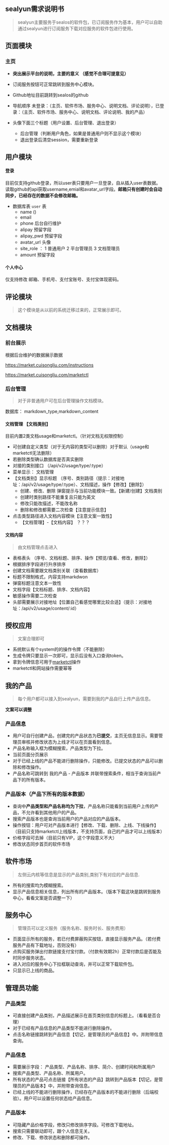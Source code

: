 ## sealyun需求说明书



> sealyun主要服务于sealos的软件包，已订阅服务作为基本，用户可以自助通过sealyun进行订阅服务下载对应服务的软件包进行使用。



## 页面模块



### 主页

- **突出展示平台的说明，主要的意义 （感觉不合理可提意见）**

- 订阅服务按钮可正常跳转到服务中心模块。

- Github地址目前跳转到sealos的github

- 导航顺序  未登录：（主页、软件市场、服务中心、说明文档、评论说明），已登录：（主页、软件市场、服务中心、说明文档、评论说明、我的产品）

- 头像下面三个标题（用户设置、后台管理、退出登录）

  - 后台管理（判断用户角色，如果是普通用户则不显示这个模块）
  - 退出登录后清空session，需要重新登录

  

  



## 用户模块

#### 登录

 目前仅支持github登录，所以user表只要用户一旦登录，自从插入user表数据。读取github的api获取username,emial和avatar_url字段。**邮箱只有创建时会自动同步，已经存在的数据不会修改邮箱。**

- 数据库表 `user` 表
  - name  ()
  - email
  - phone 后台自行维护
  - alipay 预留字段
  - alipay_pwd 预留字段
  - avatar_url 头像
  - site_role  ： 1 普通用户 2 平台管理员 3 文档管理员
  - amount 预留字段

#### 个人中心

仅支持修改 邮箱、手机号、支付宝账号、支付宝体现密码。



## 评论模块



> 这个模块是从以前的系统迁移过来的，正常展示即可。



## 文档模块



### 前台展示

根据后台维护的数据展示数据 

https://market.cuisongliu.com/instructions

https://market.cuisongliu.com/marketctl

### 后台管理

> 对于非普通用户可在后台管理操作文档模块。

数据库： markdown_type,markdown_content

#### 文档管理 【文档类别】

目前内置2类文档usage和marketctl。（针对文档无权限控制）

- 可创建自定义类型（对于无内容的类型可以删除）对于默认（usage和marketctl无法删除）
- 若删除类型确认数据库是否真实删除
- 对接的类别接口 （/api/v2/usage/type/:type）
- 菜单显示： 文档管理 
- 【文档类别】显示标题 （序号、类别路径（提示：对接地址：/api/v2/usage/type/:type）、文档描述，操作【修改】【删除】）
  - 创建、修改、删除 弹窗提示与当前功能模块一致。【新建/创建】文档类别
  - 创建时类别路径不能重复且只能为英文
  - 修改只能改描述，不能改名称
  - 删除和修改都需要二次检查【注意提示信息】
- 点击类型路径进入文档内容模块【注意文案一致性】
  - 【文档管理】-【文档内容】 ？？？

#### 文档内容

> 由文档管理点击进入

- 表格表头 （序号、文档标题、排序、操作【预览/查看、修改，删除】）
- 根据排序字段进行升序排序
- 创建文档需要跟文档类别关联（查看数据库）
- 标题不限制格式，内容支持markdwon
- 弹窗标题注意文本一致性
- 文档字段【文档标题、排序、文档内容】
- 敏感操作需要二次检查
- 头部需要展示对接地址【位置自己看感觉哪里比较合适】（提示：对接地址：/api/v2/usage/content/:id）





## 授权应用



> 文案合理即可

- 系统默认有个system的的操作令牌（不能删除）
- 生成令牌只要显示一次即可，显示后没有入口查询token。
- 拿到令牌信息可用于[marketctl](https://github.com/sealyun-market/marketctl/releases/tag/v1.0.5)操作
- marketctl和网站操作需要幂等


 
## 我的产品

> 每个用户都可以接入到sealyun，需要到我的产品自行上传产品信息。

**文案可以调整**

### 产品信息

- 用户可自行创建产品，创建完的产品状态为**已提交**，主页无信息显示。需要管理员审核并修改状态为上线才可以在页面看到信息。
- 产品名称输入框为模糊搜索，产品类型为下拉。
- 当前页面分页展示
- 对于已经上线的产品不能进行删除操作，只能修改。已提交状态的产品可以删除和修改操作。
- 产品名称可跳转到  我的产品 - 产品版本 并联带搜索条件，相当于查询当前产品下的所有版本。

### 产品版本（产品下所有的版本数据）

- 查询中**产品类型和产品名称均为下拉**，产品名称只能看到当前用户上传的产品，不允许看到其他用户的产品。
- 搜索产品版本也是查询当前用户的产品对应的产品版本。
- 操作按钮：用户可对产品版本进行【修改、下载、删除、上线、下线操作】（目前只支持marketctl上线版本，不支持页面，自己的产品才可以上线版本）
- 价格字段可去掉（目前只有VIP，这个字段意义不大）
- 修改状态同步首页的软件市场

## 软件市场

> 左侧云内核等信息是显示的产品类别,类别下有对应的产品信息.

- 所有的搜索均为模糊搜索。
- 显示产品信息相关信息，列出所有的产品版本。（版本下载这块是跳转到服务中心，看看文案是否调整一下）

## 服务中心

> 管理员可以定义服务（服务名称、服务时长、服务费用）

- 页面显示所有的服务，若已付费屏蔽购买按钮，直接显示服务产品。（若付费服务产品有下载地址，否则没有）
- 点购买服务弹出付款链接支付宝付款。（付款有效期2h）正常付款后是否能及时同步服务状态。
- 进入对应的服务中心下拉框联动查询，并可以正常下载软件包。
- 只显示已上线的商品。



## 管理员功能



### 产品类型

- 可直接创建产品类别，产品描述展示在首页类别信息的标题上。（看看是否合理）
- 对于已经有产品信息的产品类型不能进行删除操作。
- 点击名称链接跳转到产品信息【切记，是管理员的产品信息】中。并附带信息查询。

### 产品信息

- 需要展示字段： 产品类型、产品名称、排序、简介、创建时间和所属用户
- 搜索产品类型、产品名称、所属用户。
- 所有状态的产品可点击链接【所有状态的产品】跳转到产品版本【切记，是管理员的产品版本】中，并附带查询信息。
- 已经上线的不能进行删除操作，已经存在产品版本的不能进行删除（后端校验）。用户可以设置任何状态给产品信息。

### 产品版本

- 可隐藏产品价格字段，修改只修改排序字段。可修改下载地址。
- 搜索只需要联动即可，跟个人信息无关。
- 修改、下载、修改状态和删除都可操作。


